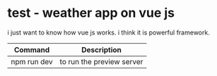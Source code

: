 # test - weather app on vue js
 
i just want to know how vue js works. i think it is powerful framework.

| Command    | Description               |
|---------   |------------               |
|npm run dev | to run the preview server | 
